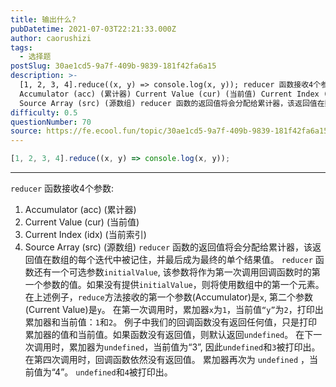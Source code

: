 ```yaml
---
title: 输出什么?
pubDatetime: 2021-07-03T22:21:33.000Z
author: caorushizi
tags:
  - 选择题
postSlug: 30ae1cd5-9a7f-409b-9839-181f42fa6a15
description: >-
  [1, 2, 3, 4].reduce((x, y) => console.log(x, y)); reducer 函数接收4个参数:
  Accumulator (acc) (累计器) Current Value (cur) (当前值) Current Index (idx) (当前索引)
  Source Array (src) (源数组) reducer 函数的返回值将会分配给累计器，该返回值在数组
difficulty: 0.5
questionNumber: 70
source: https://fe.ecool.fun/topic/30ae1cd5-9a7f-409b-9839-181f42fa6a15
---
```


```javascript
[1, 2, 3, 4].reduce((x, y) => console.log(x, y));
```

---

`reducer` 函数接收4个参数:

1. Accumulator (acc) (累计器)
2. Current Value (cur) (当前值)
3. Current Index (idx) (当前索引)
4. Source Array (src) (源数组)
   `reducer` 函数的返回值将会分配给累计器，该返回值在数组的每个迭代中被记住，并最后成为最终的单个结果值。
   `reducer` 函数还有一个可选参数`initialValue`, 该参数将作为第一次调用回调函数时的第一个参数的值。如果没有提供`initialValue`，则将使用数组中的第一个元素。
   在上述例子，`reduce`方法接收的第一个参数(Accumulator)是`x`, 第二个参数(Current Value)是`y`。
   在第一次调用时，累加器`x`为`1`，当前值`“y”`为`2`，打印出累加器和当前值：`1`和`2`。
   例子中我们的回调函数没有返回任何值，只是打印累加器的值和当前值。如果函数没有返回值，则默认返回`undefined`。 在下一次调用时，累加器为`undefined`，当前值为“3”, 因此`undefined`和`3`被打印出。
   在第四次调用时，回调函数依然没有返回值。 累加器再次为 `undefined` ，当前值为“4”。 `undefined`和`4`被打印出。

